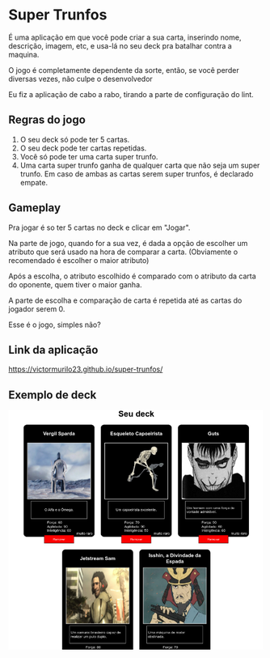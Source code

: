 # Super Trunfos
É uma aplicação em que você pode criar a sua carta, inserindo nome, descrição, imagem, etc, e usa-lá no seu deck pra batalhar contra a maquina.

O jogo é completamente dependente da sorte, então, se você perder diversas vezes, não culpe o desenvolvedor

Eu fiz a aplicação de cabo a rabo, tirando a parte de configuração do lint.

## Regras do jogo
1. O seu deck só pode ter 5 cartas.
2. O seu deck pode ter cartas repetidas.
3. Você só pode ter uma carta super trunfo.
4. Uma carta super trunfo ganha de qualquer carta que não seja um super trunfo. Em caso de ambas as cartas serem super trunfos, é declarado empate.

## Gameplay
Pra jogar é so ter 5 cartas no deck e clicar em "Jogar".

Na parte de jogo, quando for a sua vez, é dada a opção de escolher um atributo que será usado na hora de comparar a carta. (Obviamente o recomendado é escolher o maior atributo)

Após a escolha, o atributo escolhido é comparado com o atributo da carta do oponente, quem tiver o maior ganha.

A parte de escolha e comparação de carta é repetida até as cartas do jogador serem 0.

Esse é o jogo, simples não?
## Link da aplicação
https://victormurilo23.github.io/super-trunfos/

## Exemplo de deck

![Meu deck muito incrivel](image/meu-deck-brabo.png)

